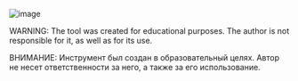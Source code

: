 ![image](https://github.com/user-attachments/assets/fd7953da-ab12-4fab-86bd-9049457acf73)


WARNING:
The tool was created for educational purposes. The author is not responsible for it, as well as for its use.

ВНИМАНИЕ:
Инструмент был создан в образовательный целях. Автор не несет ответственности за него, а также за его использование.
